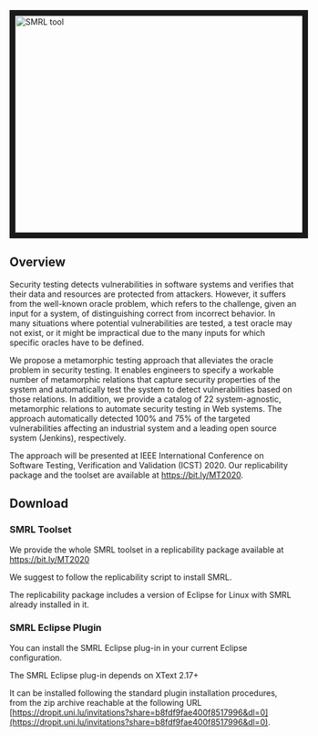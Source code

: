 <a href="http://www.youtube.com/watch?feature=player_embedded&v=9kx6u9LsGxs" target="_blank"><img src="http://img.youtube.com/vi/9kx6u9LsGxs/0.jpg" alt="SMRL tool" width="540" height="380" border="10" /></a>

## Overview 

Security testing detects vulnerabilities in software systems and verifies that their data and resources are protected from attackers. However, it suffers from the well-known oracle problem, which refers to the challenge, given an input for a system, of distinguishing correct from incorrect behavior. In many situations where potential vulnerabilities are tested, a test oracle may not exist, or it might be impractical due to the many inputs for which specific oracles have to be defined.

We propose a metamorphic testing approach that alleviates the oracle problem in security testing. It enables engineers to specify a workable number of metamorphic relations that capture security properties of the system and automatically test the system to detect vulnerabilities based on those relations. In addition, we provide a catalog of 22 system-agnostic, metamorphic relations to automate security testing in Web systems. The approach automatically detected 100% and 75% of the targeted vulnerabilities affecting an industrial system and a leading open source system (Jenkins), respectively.

The approach will be presented at IEEE International Conference on Software Testing, Verification and Validation (ICST) 2020. Our replicability package and the toolset are available at https://bit.ly/MT2020.

## Download


### SMRL Toolset

We provide the whole SMRL toolset in a replicability package available at https://bit.ly/MT2020

We suggest to follow the replicability script to install SMRL.

The replicability package includes a version of Eclipse for Linux with SMRL already installed in it. 



### SMRL Eclipse Plugin

You can install the SMRL Eclipse plug-in in your current Eclipse configuration.

The SMRL Eclipse plug-in depends on XText 2.17+

It can be installed following the standard plugin installation procedures, from the zip archive reachable at the following URL [https://dropit.uni.lu/invitations?share=b8fdf9fae400f8517996&dl=0](https://dropit.uni.lu/invitations?share=b8fdf9fae400f8517996&dl=0).




